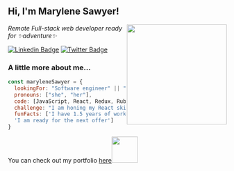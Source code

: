 <h2> Hi, I'm Marylene Sawyer!</h2>
<img align='right' src="https://media3.giphy.com/media/3oKIPnAiaMCws8nOsE/200w.webp?cid=ecf05e47au13ddn9b1v7t1kwkwcr8ilc87aj28ypj1362txd&rid=200w.webp" width="230">
<p><em>Remote Full-stack web developer ready for ✨adventure✨</em></p>

[![Linkedin Badge](https://img.shields.io/badge/-Marylene%20Sawyer-blue?style=flat-square&logo=Linkedin&logoColor=white&link=https://www.linkedin.com/in/marylene-sawyer/)](https://www.linkedin.com/in/marylene-sawyer/)
[![Twitter Badge](https://img.shields.io/badge/-@MaryleneSawyer-1ca0f1?style=flat-square&labelColor=1ca0f1&logo=twitter&logoColor=white&link=https://twitter.com/MaryleneSawyer)](https://twitter.com/MaryleneSawyer)


### A little more about me...  

```javascript
const maryleneSawyer = {
  lookingFor: "Software engineer" || "Full-stack web developer",
  pronouns: ["she", "her"],
  code: [JavaScript, React, Redux, Ruby on Rails, HTML/CSS, Semantic UI,Bootstrap, CSS, SQL, MongoDB, Python, Java],
  challenge: "I am honing my React skills and picking up Angular",
  funFacts: ['I have 1.5 years of work experience', 
  'I am ready for the next offer']
}
```

<p>You can check out my portfolio <a href="http://www.marylene.tech/">here</a><img src="https://media.giphy.com/media/cKPse5DZaptID3YAMK/giphy.gif" width="60"></p>